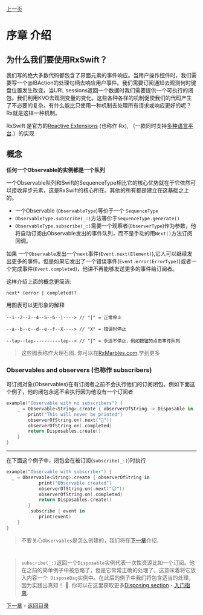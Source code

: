  [上一页](/README.md)

# 序章 介绍

## 为什么我们要使用RxSwift？

 
 我们写的绝大多数代码都包含了界面元素的事件响应。当用户操作控件时，我们需要写一个@IBAction的处理句柄去响应用户事件。我们需要订阅通知去观测何时键盘位置发生改变。当URL sessions返回一个数据时我们需要提供一个可执行的闭包。我们利用KVO去观测变量的变化。这些各种各样的机制促使我们的代码产生了不必要的复杂。有什么能比只使用一种机制去处理所有请求或响应更好的呢？Rx就是这样一种机制。
 
 RxSwift 是官方的[Reactive Extensions](http://reactivex.io) (也称作 Rx),  （一款同时支持[多种语言平台](http://reactivex.io/languages.html).）的实现


## 概念
 
 **任何一个Observable的实例都是一个队列**
 
 一个Observable队列和Swift的SequenceType相比它的核心优势就在于它依然可以接收异步元素，这是RxSwift的核心所在。其他的所有都是建立在这基础之上的。
 * 一个Observable (`ObservableType`)等价于一个 `SequenceType`
 * `ObservableType.subscribe(_:)`方法等价于`SequenceType.generate()`
 * `ObservableType.subscribe(_:)`需要一个观察者(`ObserverType`)作为参数，他将自动订阅由Observable发出的事件队列，而不是手动的用`Next()`方法订阅回调。


 如果 一个`Observable`发出一个`next`事件(`Event.next(Element)`),它人可以继续发出更多的事件。但是如果它发出了一个错误事件(`Event.error(ErrorType)`)或者一个完成事件(`Event.completed`)，他讲不再能够发送更多的事件给订阅者。
 
 这样介绍上面的概念更简洁:

 `next* (error | completed)?`

 用图表可以更形象的解释

 `--1--2--3--4--5--6--|----> // "|" = 正常停止`

 `--a--b--c--d--e--f--X----> // "X" = 错误时停止`

 `--tap--tap----------tap--> // "|" = 永远不停止，例如按钮的点击事件队列`

 > 这些图表称作大理石图. 你可以在[RxMarbles.com](http://rxmarbles.com).学到更多

### Observables and observers (也称作 subscribers)
 
 可订阅对象(Observables)在有订阅者之前不会执行他们的订阅闭包。例如下面这个例子，他的闭包永远不会执行因为他没有一个订阅者
 
```swift
example("Observable with no subscribers") {
    _ = Observable<String>.create { observerOfString -> Disposable in
        print("This will never be printed")
        observerOfString.on(.next("😬"))
        observerOfString.on(.completed)
        return Disposables.create()
    }
}
```
 ----  
 在下面这个例子中，闭包会在被订阅(`subscribe(_:)`)时执行
```swift
example("Observable with subscriber") {
  _ = Observable<String>.create { observerOfString in
            print("Observable created")
            observerOfString.on(.next("😉"))
            observerOfString.on(.completed)
            return Disposables.create()
        }
        .subscribe { event in
            print(event)
    }
}
```
 > 不要关心`Observables`是怎么创建的，我们将在[下一章](/Creating_and_Subscribing_to_Observables.md)介绍.
#
 > `subscribe(_:)`返回一个`Disposable`实例代表一次性资源比如一个订阅。他在之前的简单例子中被忽略了，但是它常常正确的处理了。这意味着将它放入内容一个` DisposeBag`实例中。在此后的例子中我们将包含适当的处理，因为实践出真知！
 🙂. 你可以在这里获取更多[Disposing section](https://github.com/ReactiveX/RxSwift/blob/master/Documentation/GettingStarted.md#disposing) -  [入门指南](https://github.com/ReactiveX/RxSwift/blob/master/Documentation/GettingStarted.md).

[下一章](/Creating_and_Subscribing_to_Observables.md) - [返回目录](/README.md)
